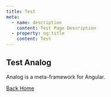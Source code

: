 ```yaml
---
title: Test
meta:
  - name: description
    content: Test Page Description
  - property: og:title
    content: Test
---
```


## Test Analog

Analog is a meta-framework for Angular.

[Back Home](./)

